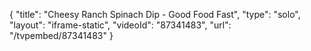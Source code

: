 {
    "title": "Cheesy Ranch Spinach Dip - Good Food Fast",
    "type": "solo",
    "layout": "iframe-static",
    "videoId": "87341483",
    "url": "\/tvpembed\/87341483"
}